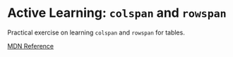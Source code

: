 # Active Learning: `colspan` and `rowspan`

Practical exercise on learning `colspan` and `rowspan` for tables.

[MDN Reference](https://developer.mozilla.org/en-US/docs/Learn/HTML/Tables/Basics#allowing_cells_to_span_multiple_rows_and_columns)